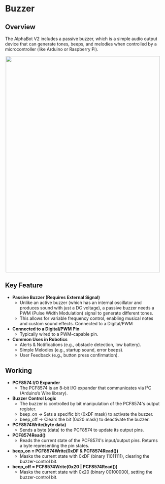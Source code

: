 # Buzzer

## Overview

<p>The AlphaBot V2 includes a passive buzzer, which is a simple audio output device that can generate tones, beeps, and melodies when controlled by a microcontroller (like Arduino or Raspberry Pi).

</p>

<center>
<img src="/img/zumbador.png" width="500" height="700">
</center>

## Key Feature

<ul>
    <li><strong>Passive Buzzer (Requires External Signal)</strong>
        <ul>
            <li>Unlike an active buzzer (which has an internal oscillator and produces sound with just a DC voltage), a passive buzzer needs a PWM (Pulse Width Modulation) signal to generate different tones.</li>
            <li>This allows for variable frequency control, enabling musical notes and custom sound effects.
            Connected to a Digital/PWM</li>
        </ul>
    </li>
    <li><strong>Connected to a Digital/PWM Pin</strong>
        <ul>
            <li>Typically wired to a PWM-capable pin.</li>
        </ul>
    </li>
    <li><strong>Common Uses in Robotics</strong>
        <ul>
            <li>Alerts & Notifications (e.g., obstacle detection, low battery).</li>
            <li>Simple Melodies (e.g., startup sound, error beeps).</li>
            <li>User Feedback (e.g., button press confirmation).</li>
        </ul>
    </li>
    
</ul>


## Working

<ul>
    <li><strong>PCF8574 I/O Expander</strong>
        <ul>
            <li>The PCF8574 is an 8-bit I/O expander that communicates via I²C (Arduino’s Wire library).</li>
        </ul>
    </li>
    <li><strong>Buzzer Control Logic</strong>
        <ul>
            <li>The buzzer is controlled by bit manipulation of the PCF8574's output register.</li>
            <li>beep_on → Sets a specific bit (0xDF mask) to activate the buzzer.</li>
            <li>beep_off → Clears the bit (0x20 mask) to deactivate the buzzer.</li>
        </ul>
    </li>
    <li><strong>PCF8574Write(byte data)</strong>
        <ul>
            <li>Sends a byte (data) to the PCF8574 to update its output pins.</li>
        </ul>     
    </li>
    <li><strong>PCF8574Read()</strong>
        <ul>
            <li>Reads the current state of the PCF8574's input/output pins. Returns a byte representing the pin states.</li>
        </ul>     
    </li>
    <li><strong>beep_on = PCF8574Write(0xDF & PCF8574Read())</strong>
        <ul>
            <li>Masks the current state with 0xDF (binary 11011111), clearing the buzzer-control bit.</li>
        </ul>     
    </li>
    <li><strong>beep_off = PCF8574Write(0x20 | PCF8574Read())</strong>
        <ul>
            <li>Masks the current state with 0x20 (binary 00100000), setting the buzzer-control bit.</li>
        </ul>     
    </li>
    
</ul>

